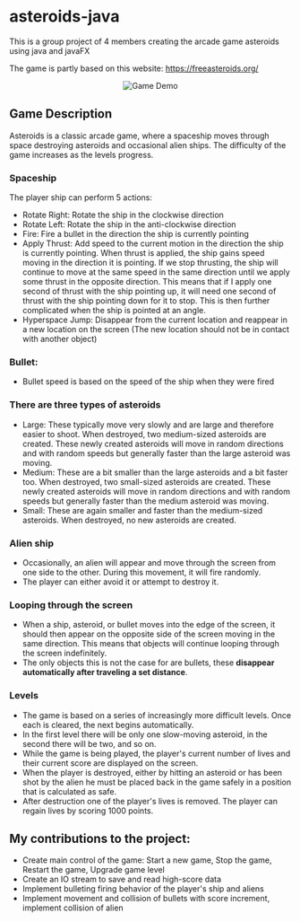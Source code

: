 # asteroids-java
This is a group project of 4 members creating the arcade game asteroids using java and javaFX

The game is partly based on this website:
https://freeasteroids.org/

<p align="center">
  <img alt="Game Demo" src="demo.gif">
</p>

## Game Description

Asteroids is a classic arcade game, where a spaceship moves through space destroying asteroids and occasional alien ships. The difficulty of the game increases as the levels progress. 

### Spaceship

The player ship can perform 5 actions:
- Rotate Right: Rotate the ship in the clockwise direction
- Rotate Left: Rotate the ship in the anti-clockwise direction
- Fire: Fire a bullet in the direction the ship is currently pointing
- Apply Thrust: Add speed to the current motion in the direction the ship is currently pointing. When thrust is applied, the ship gains speed moving in the direction it is pointing. If we stop thrusting, the ship will continue to move at the same speed in the same direction until we apply some thrust in the opposite direction. This means that if I apply one second of thrust with the ship pointing up, it will need one second of thrust with the ship pointing down for it to stop. This is then further complicated when the ship is pointed at an angle.
- Hyperspace Jump: Disappear from the current location and reappear in a new location on the screen (The new location should not be in contact with another object)

### Bullet:
- Bullet speed is based on the speed of the ship when they were fired

### There are three types of asteroids
- Large: These typically move very slowly and are large and therefore easier to shoot. When destroyed, two medium-sized asteroids are created. These newly created asteroids will move in random directions and with random speeds but generally faster than the large asteroid was moving.
- Medium: These are a bit smaller than the large asteroids and a bit faster too. When destroyed, two small-sized asteroids are created. These newly created asteroids will move in random directions and with random speeds but generally faster than the medium asteroid was moving.
- Small: These are again smaller and faster than the medium-sized asteroids. When destroyed, no new asteroids are created.

### Alien ship
- Occasionally, an alien will appear and move through the screen from one side to the other. During this movement, it will fire randomly. 
- The player can either avoid it or attempt to destroy it.

### Looping through the screen
- When a ship, asteroid, or bullet moves into the edge of the screen, it should then appear on the opposite side of the screen moving in the same direction. This means that objects will continue looping through the screen indefinitely. 
- The only objects this is not the case for are bullets, these **disappear automatically after traveling a set distance**.

### Levels
- The game is based on a series of increasingly more difficult levels. Once each is cleared, the next begins automatically. 
- In the first level there will be only one slow-moving asteroid, in the second there will be two, and so on.
- While the game is being played, the player's current number of lives and their current score are displayed on the screen.
- When the player is destroyed, either by hitting an asteroid or has been shot by the alien he must be placed back in the game safely in a position that is calculated as safe.
- After destruction one of the player's lives is removed. The player can regain lives by scoring 1000 points.

## My contributions to the project: 
- Create main control of the game: Start a new game, Stop the game, Restart the game, Upgrade game level
- Create an IO stream to save and read high-score data
- Implement bulleting firing behavior of the player's ship and aliens
- Implement movement and collision of bullets with score increment, implement collision of alien